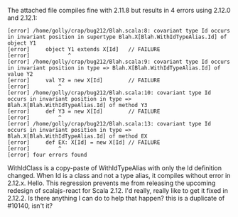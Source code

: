 The attached file compiles fine with 2.11.8 but results in 4 errors using 2.12.0 and 2.12.1:
```
[error] /home/golly/crap/bug212/Blah.scala:8: covariant type Id occurs in invariant position in supertype Blah.X[Blah.WithIdTypeAlias.Id] of object Y1
[error]     object Y1 extends X[Id]   // FAILURE
[error]            ^
[error] /home/golly/crap/bug212/Blah.scala:9: covariant type Id occurs in invariant position in type => Blah.X[Blah.WithIdTypeAlias.Id] of value Y2
[error]     val Y2 = new X[Id]        // FAILURE
[error]         ^
[error] /home/golly/crap/bug212/Blah.scala:10: covariant type Id occurs in invariant position in type => Blah.X[Blah.WithIdTypeAlias.Id] of method Y3
[error]     def Y3 = new X[Id]        // FAILURE
[error]         ^
[error] /home/golly/crap/bug212/Blah.scala:13: covariant type Id occurs in invariant position in type => Blah.X[Blah.WithIdTypeAlias.Id] of method EX
[error]     def EX: X[Id] = new X[Id] // FAILURE
[error]         ^
[error] four errors found
```

WithIdClass is a copy-paste of WithIdTypeAlias with only the Id definition changed. When Id is a class and not a type alias, it compiles without error in 2.12.x.
Hello. This regression prevents me from releasing the upcoming redesign of scalajs-react for Scala 2.12.
I'd really, really like to get it fixed in 2.12.2. Is there anything I can do to help that happen?
this is a duplicate of #10140, isn't it?
